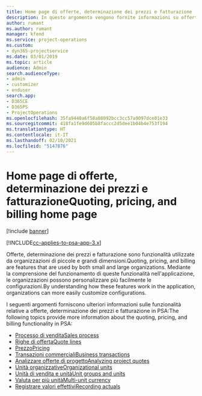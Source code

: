 ```yaml
---
title: Home page di offerte, determinazione dei prezzi e fatturazione
description: In questo argomento vengono fornite informazioni su offerte, determinazione dei prezzi e fatturazione.
author: rumant
ms.author: rumant
manager: kfend
ms.service: project-operations
ms.custom:
- dyn365-projectservice
ms.date: 03/01/2019
ms.topic: article
audience: Admin
search.audienceType:
- admin
- customizer
- enduser
search.app:
- D365CE
- D365PS
- ProjectOperations
ms.openlocfilehash: 35fa9440a6f58a08092bcc3cc57a9097dce01e33
ms.sourcegitcommit: 418fa1fe9d605b8faccc2d5dee1b04b4e753f194
ms.translationtype: HT
ms.contentlocale: it-IT
ms.lasthandoff: 02/10/2021
ms.locfileid: "5147876"
---
```

# <a name="quoting-pricing-and-billing-home-page"></a><span data-ttu-id="40efa-103">Home page di offerte, determinazione dei prezzi e fatturazione</span><span class="sxs-lookup"><span data-stu-id="40efa-103">Quoting, pricing, and billing home page</span></span>

[!include [banner](../includes/psa-now-project-operations.md)]

[!INCLUDE[cc-applies-to-psa-app-3.x](../includes/cc-applies-to-psa-app-3x.md)]

<span data-ttu-id="40efa-104">Offerte, determinazione dei prezzi e fatturazione sono funzionalità utilizzate da organizzazioni di piccole e grandi dimensioni.</span><span class="sxs-lookup"><span data-stu-id="40efa-104">Quoting, pricing, and billing are features that are used by both small and large organizations.</span></span> <span data-ttu-id="40efa-105">Mediante la comprensione del funzionamento di queste funzionalità nell'applicazione, le organizzazioni possono personalizzare più facilmente le configurazioni.</span><span class="sxs-lookup"><span data-stu-id="40efa-105">By understanding how these features work in the application, organizations can more easily customize configurations.</span></span>

<span data-ttu-id="40efa-106">I seguenti argomenti forniscono ulteriori informazioni sulle funzionalità relative a offerte, determinazione dei prezzi e fatturazione in PSA:</span><span class="sxs-lookup"><span data-stu-id="40efa-106">The following topics provide more information about the quoting, pricing, and billing functionality in PSA:</span></span>

- [<span data-ttu-id="40efa-107">Processo di vendita</span><span class="sxs-lookup"><span data-stu-id="40efa-107">Sales process</span></span>](basic-sales-process.md)
- [<span data-ttu-id="40efa-108">Righe di offerta</span><span class="sxs-lookup"><span data-stu-id="40efa-108">Quote lines</span></span>](basic-quote-lines.md)
- [<span data-ttu-id="40efa-109">Prezzo</span><span class="sxs-lookup"><span data-stu-id="40efa-109">Pricing</span></span>](basic-pricing.md)
- [<span data-ttu-id="40efa-110">Transazioni commerciali</span><span class="sxs-lookup"><span data-stu-id="40efa-110">Business transactions</span></span>](basic-business-transactions.md)
- [<span data-ttu-id="40efa-111">Analizzare offerte di progetto</span><span class="sxs-lookup"><span data-stu-id="40efa-111">Analyzing project quotes</span></span>](basic-analyzing-quotes.md)
- [<span data-ttu-id="40efa-112">Unità organizzative</span><span class="sxs-lookup"><span data-stu-id="40efa-112">Organizational units</span></span>](advanced-organizational.md)
- [<span data-ttu-id="40efa-113">Unità di vendita e unità</span><span class="sxs-lookup"><span data-stu-id="40efa-113">Unit groups and units</span></span>](advanced-units.md)
- [<span data-ttu-id="40efa-114">Valuta per più unità</span><span class="sxs-lookup"><span data-stu-id="40efa-114">Multi-unit currency</span></span>](advanced-currency.md)
- [<span data-ttu-id="40efa-115">Registrare valori effettivi</span><span class="sxs-lookup"><span data-stu-id="40efa-115">Recording actuals</span></span>](advanced-actuals.md)
